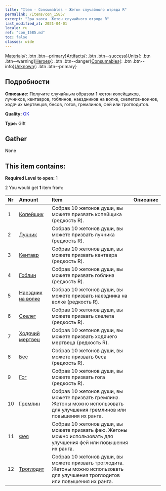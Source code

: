 ```yaml
---
title: "Item - Consumables - Жетон случайного отряда R"
permalink: /Items/con_1585/
excerpt: "Эра хаоса  Жетон случайного отряда R"
last_modified_at: 2021-04-01
locale: ru
ref: "con_1585.md"
toc: false
classes: wide
---
```

 [Materials](/ru/Items/){: .btn .btn--primary}[Artifacts](/ru/Items/Artifacts/){: .btn .btn--success}[Units](/ru/Items/Units/){: .btn .btn--warning}[Heroes](/ru/Items/Heroes/){: .btn .btn--danger}[Consumables](/ru/Items/Consumables/){: .btn .btn--info}[Unknown](/ru/Items/Unknown/){: .btn .btn--primary}

## Подробности
 **Описание:** Получите случайным образом 1 жетон копейщиков, лучников, кентавров, гоблинов, наездников на волке, скелетов-воинов, ходячих мертвецов, бесов, гогов, гремлинов, фей или троглодитов.

 **Quality:** <span style="color: #0000CD">OK</span>

 **Type:** Gift

## Gather

  None

## This item contains:

 **Required Level to open:** 1

 2 You would get **1** item  from:

  | Nr | Amount |     Item    | Описание |
  |:---|:-------|:------------|:-----------:|
  | 1 | [Копейщик](/ru/Items/unt_190/) | Собрав 10 жетонов души, вы можете призвать копейщика (редкость R). | 
  | 2 | [Лучник](/ru/Items/unt_191/) | Собрав 10 жетонов души, вы можете призвать лучника (редкость R). | 
  | 3 | [Кентавр](/ru/Items/unt_199/) | Собрав 10 жетонов души, вы можете призвать кентавра (редкость R). | 
  | 4 | [Гоблин](/ru/Items/unt_217/) | Собрав 10 жетонов души, вы можете призвать гоблина (редкость R). | 
  | 5 | [Наездник на волке](/ru/Items/unt_218/) | Собрав 10 жетонов души, вы можете призвать наездника на волке (редкость R). | 
  | 6 | [Скелет](/ru/Items/unt_208/) | Собрав 10 жетонов души, вы можете призвать скелета (редкость R). | 
  | 7 | [Ходячий мертвец](/ru/Items/unt_209/) | Собрав 10 жетонов души, вы можете призвать ходячего мертвеца (редкость R). | 
  | 8 | [Бес](/ru/Items/unt_226/) | Собрав 10 жетонов души, вы можете призвать беса (редкость R). | 
  | 9 | [Гог](/ru/Items/unt_227/) | Собрав 10 жетонов души, вы можете призвать гога (редкость R). | 
  | 10 | [Гремлин](/ru/Items/unt_235/) | Собрав 10 жетонов души, вы можете призвать гремлина. Жетоны можно использовать для улучшения гремлинов или повышения их ранга. | 
  | 11 | [Фея](/ru/Items/unt_262/) | Собрав 10 жетонов души, вы можете призвать фею. Жетоны можно использовать для улучшения фей или повышения их ранга. | 
  | 12 | [Троглодит](/ru/Items/unt_244/) | Собрав 10 жетонов души, вы можете призвать троглодита. Жетоны можно использовать для улучшения троглодитов или повышения их ранга. | 

